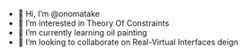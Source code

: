 - 👋 Hi, I’m @onomatake
- 👀 I’m interested in Theory Of Constraints
- 🌱 I’m currently learning oil painting
- 💞️ I’m looking to collaborate on Real-Virtual Interfaces deign


